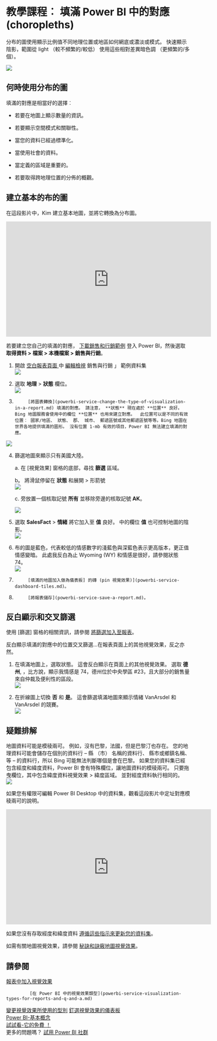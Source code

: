 <properties
   pageTitle="教學課程︰ 填滿的對應 (Choropleths)，在 Power BI 中"
   description="文件-教學課程，說明建立 Power BI 中的填入對應 (Choropleths)"
   services="powerbi"
   documentationCenter=""
   authors="mihart"
   manager="mblythe"
   backup=""
   editor=""
   tags=""
   featuredVideoId="ajTPGNpthcg"
   qualityFocus="no"
   qualityDate=""/>

<tags
   ms.service="powerbi"
   ms.devlang="NA"
   ms.topic="article"
   ms.tgt_pltfrm="NA"
   ms.workload="powerbi"
   ms.date="08/23/2016"
   ms.author="mihart"/>

# 教學課程︰ 填滿 Power BI 中的對應 (choropleths)  

分布的圖使用顯示比例值不同地理位置或地區如何網底或濃淡或模式。  快速顯示陰影，範圍從 light （較不頻繁的/較低） 使用這些相對差異暗色調 （更頻繁的/多個）。    

![](media/powerbi-service-tutorial-filled-maps-choropleths/large_map.png)

## 何時使用分布的圖  
填滿的對應是相當好的選擇︰

-   若要在地圖上顯示數量的資訊。

-   若要顯示空間模式和關聯性。

-   當您的資料已經過標準化。

-   當使用社會的資料。

-   當定義的區域是重要的。

-   若要取得跨地理位置的分佈的概觀。

## 建立基本的布的圖
在這段影片中，Kim 建立基本地圖，並將它轉換為分布圖。

<iframe width="560" height="315" src="https://www.youtube.com/embed/ajTPGNpthcg" frameborder="0" allowfullscreen></iframe>


若要建立您自己的填滿的對應， [下載銷售和行銷範例](powerbi-sample-downloads.md) 登入 Power BI，然後選取 **取得資料 \> 檔案 \> 本機檔案 \> 銷售與行銷**。


1.  開啟 [空白報表頁面 ](powerbi-service-add-a-page-to-a-report.md) 中 [編輯檢視](powerbi-service-interact-with-a-report-in-editing-view.md) 銷售與行銷 」 範例資料集  
![](media/powerbi-service-tutorial-filled-maps-choropleths/img001.png)

2.  選取 **地理** \> **狀態** 欄位。    
![](media/powerbi-service-tutorial-filled-maps-choropleths/img002.png)

3.  
            [將圖表轉換](powerbi-service-change-the-type-of-visualization-in-a-report.md) 填滿的對應。 請注意， **狀態** 現在處於 **位置** 良好。 Bing 地圖服務會使用中的欄位 **位置** 也用來建立對應。  此位置可以是不同的有效位置︰ 國家/地區、 狀態、 郡、 城市、 郵遞區號或其他郵遞區號等等。Bing 地圖在世界各地提供填滿的圖形。 沒有位置 1-mb 有效的項目，Power BI 無法建立填滿的對應。  
![](media/powerbi-service-tutorial-filled-maps-choropleths/img003.png)

4.  篩選地圖來顯示只有美國大陸。

    a.  在 [視覺效果] 窗格的底部，尋找 **篩選** 區域。

    b。  將滑鼠停留在 **狀態** 和展開 > 形箭號  
    ![](media/powerbi-service-tutorial-filled-maps-choropleths/img004.png)

    c.  旁放置一個核取記號 **所有** 並移除旁邊的核取記號 **AK**。

    ![](media/powerbi-service-tutorial-filled-maps-choropleths/img005.png)

5.  選取 **SalesFact** \> **情緒** 將它加入至 **值** 良好。 中的欄位 **值** 也可控制地圖的陰影。  
![](media/powerbi-service-tutorial-filled-maps-choropleths/img006.png)

6.  布的圖是藍色，代表較低的情感數字的淺藍色與深藍色表示更高版本，更正值情感變暗。  此處我反白為止 Wyoming (WY) 和情感是很好，請參閱狀態 74。  
![](media/powerbi-service-tutorial-filled-maps-choropleths/img007.png)

7.  
            [填滿的地圖加入做為儀表板] 的磚 (pin 視覺效果)](powerbi-service-dashboard-tiles.md)。 

8.  
            [將報表儲存](powerbi-service-save-a-report.md)。

## 反白顯示和交叉篩選  
使用 [篩選] 窗格的相關資訊，請參閱 [將篩選加入至報表](powerbi-service-add-a-filter-to-a-report.md)。

反白顯示填滿的對應中的位置交叉篩選...在報表頁面上的其他視覺效果，反之亦然。

1.  在填滿地圖上，選取狀態。  這會反白顯示在頁面上的其他視覺效果。 選取 **德州**, ，比方說，顯示我情感是 74，德州位於中央學區 \#23，且大部分的銷售量來自仲裁及便利性的區段。   
    ![](media/powerbi-service-tutorial-filled-maps-choropleths/img008.png)

2.  在折線圖上切換 **否** 和 **是**。 這會篩選填滿地圖來顯示情緒 VanArsdel 和 VanArsdel 的競賽。  
    ![](media/powerbi-service-tutorial-filled-maps-choropleths/img009.gif)

## 疑難排解  
地圖資料可能是模稜兩可。  例如，沒有巴黎，法國，但是巴黎汀也存在。 您的地理資料可能會儲存在個別的資料行 – 縣 （市） 名稱的資料行、 縣市或鄉鎮名稱、 等 – 的資料行，所以 Bing 可能無法判斷哪個是會在巴黎。 如果您的資料集已經包含經度和緯度資料，Power BI 會有特殊欄位，讓地圖資料的模稜兩可。 只要拖曳欄位，其中包含緯度資料視覺效果 \> 緯度區域。  並對經度資料執行相同的。  
![](media/powerbi-service-tutorial-filled-maps-choropleths/PBI_Latitude.png) 

如果您有權限可編輯 Power BI Desktop 中的資料集，觀看這段影片中定址對應模稜兩可的說明。

<iframe width="560" height="315" src="https://www.youtube.com/embed/Co2z9b-s_yM" frameborder="0" allowfullscreen></iframe>

如果您沒有存取經度和緯度資料 [遵循這些指示來更新您的資料集](https://support.office.com/article/Maps-in-Power-View-8A9B2AF3-A055-4131-A327-85CC835271F7)。

如需有關地圖視覺效果，請參閱 [秘訣和訣竅地圖視覺效果](powerbi-service-tips-and-tricks-for-power-bi-map-visualizations)。

## 請參閱  
 [報表中加入視覺效果](https://powerbi.uservoice.com/knowledgebase/articles/441777)  

             [在 Power BI 中的視覺效果類型](powerbi-service-visualization-types-for-reports-and-q-and-a.md)
 [變更視覺效果所使用的型別](powerbi-service-change-the-type-of-visualization-in-a-report.md)
 [釘選視覺效果的儀表板](powerbi-service-pin-a-tile-to-a-dashboard-from-a-report.md)  
 [Power BI-基本概念](powerbi-service-basic-concepts.md)  
[試試看-它的免費 ！](https://powerbi.com/)  
更多的問題嗎？ [試用 Power BI 社群](http://community.powerbi.com/)
